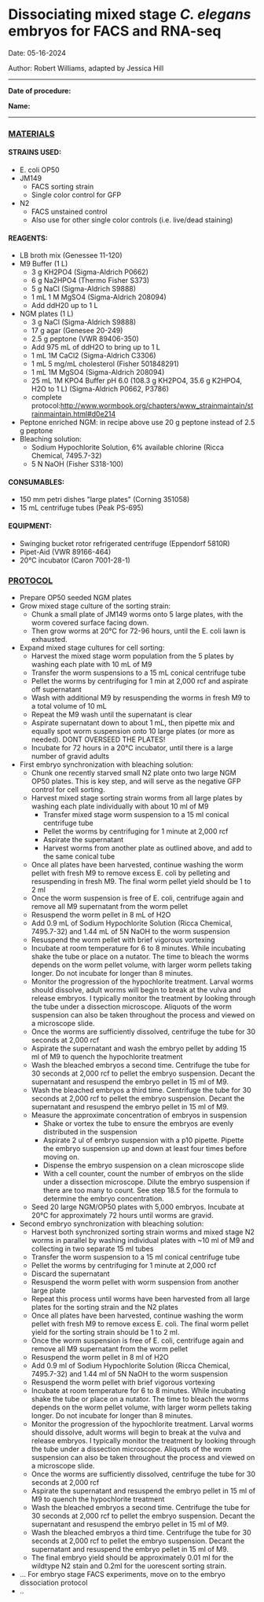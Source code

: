# Dissociating mixed stage *C. elegans* embryos for FACS and RNA-seq

Date: 05-16-2024

Author: Robert Williams, adapted by Jessica Hill

---

**Date of procedure:** 

**Name:** 

--- 

### <ins> MATERIALS <ins>

#### STRAINS USED: 
- E. coli OP50
- JM149
  - FACS sorting strain
  - Single color control for GFP
- N2
  - FACS unstained control
  - Also use for other single color controls (i.e. live/dead staining)

#### REAGENTS: 
- LB broth mix (Genessee 11-120)
- M9 Buffer (1 L)
  - 3 g KH2PO4 (Sigma-Aldrich P0662)
  - 6 g Na2HPO4 (Thermo Fisher S373)
  - 5 g NaCl (Sigma-Aldrich S9888)
  - 1 mL 1 M MgSO4 (Sigma-Aldrich 208094)
  - Add ddH20 up to 1 L 
- NGM plates (1 L)
  - 3 g NaCl (Sigma-Aldrich S9888)
  - 17 g agar (Genesee 20-249)
  - 2.5 g peptone (VWR 89406-350)
  - Add 975 mL of ddH2O to bring up to 1 L
  - 1 mL 1M CaCl2 (Sigma-Aldrich C3306)
  - 1 mL 5 mg/mL cholesterol (Fisher 501848291)
  - 1 mL 1M MgSO4 (Sigma-Aldrich 208094)
  - 25 mL 1M KPO4 Buffer pH 6.0 (108.3 g KH2PO4, 35.6 g K2HPO4, H2O to 1 L) (Sigma-Aldrich P0662, P3786)
  - complete protocol:http://www.wormbook.org/chapters/www_strainmaintain/strainmaintain.html#d0e214
- Peptone enriched NGM: in recipe above use 20 g peptone instead of 2.5 g peptone
- Bleaching solution:
  - Sodium Hypochlorite Solution, 6% available chlorine (Ricca Chemical, 7495.7-32)
  - 5 N NaOH (Fisher S318-100)
    
#### CONSUMABLES: 
- 150 mm petri dishes "large plates" (Corning 351058)
- 15 mL centrifuge tubes (Peak PS-695)

#### EQUIPMENT:
- Swinging bucket rotor refrigerated centrifuge (Eppendorf 5810R)
- Pipet-Aid (VWR 89166-464)
- 20°C incubator (Caron 7001-28-1)

### <ins> PROTOCOL <ins>
- Prepare OP50 seeded NGM plates
- Grow mixed stage culture of the sorting strain:
  - Chunk a small plate of JM149 worms onto 5 large plates, with the worm covered surface facing down.
  - Then grow worms at 20°C for 72-96 hours, until the E. coli lawn is exhausted.
- Expand mixed stage cultures for cell sorting:
  - Harvest the mixed stage worm population from the 5 plates by washing each plate with 10 mL of M9
  - Transfer the worm suspensions to a 15 mL conical centrifuge tube
  - Pellet the worms by centrifuging for 1 min at 2,000 rcf and aspirate off supernatant 
  - Wash with additional M9 by resuspending the worms in fresh M9 to a total volume of 10 mL
  - Repeat the M9 wash until the supernatant is clear
  - Aspirate supernatant down to about 1 mL, then pipette mix and equally spot worm suspension onto 10 large plates (or more as needed). DONT OVERSEED THE PLATES! 
  - Incubate for 72 hours in a 20°C incubator, until there is a large number of gravid adults
- First embryo synchronization with bleaching solution:
  - Chunk one recently starved small N2 plate onto two large NGM OP50 plates. This is key step, and will serve as the negative GFP control for cell sorting.
  - Harvest mixed stage sorting strain worms from all large plates by washing each plate individually with about 10 ml of M9
    - Transfer mixed stage worm suspension to a 15 ml conical centrifuge tube
    - Pellet the worms by centrifuging for 1 minute at 2,000 rcf
    - Aspirate the supernatant
    - Harvest worms from another plate as outlined above, and add to the same conical tube
  - Once all plates have been harvested, continue washing the worm pellet with fresh M9 to remove excess E. coli by pelleting and resuspending in fresh M9. The final worm pellet yield should be 1 to 2 ml
  - Once the worm suspension is free of E. coli, centrifuge again and remove all M9 supernatant from the worm pellet
  - Resuspend the worm pellet in 8 mL of H2O
  - Add 0.9 mL of Sodium Hypochlorite Solution (Ricca Chemical, 7495.7-32) and 1.44 mL of 5N NaOH to the worm suspension
  - Resuspend the worm pellet with brief vigorous vortexing
  - Incubate at room temperature for 6 to 8 minutes. While incubating shake the tube or place on a nutator. The time to bleach the worms depends on the worm pellet volume, with larger worm pellets taking longer. Do not incubate for longer than 8 minutes.
  - Monitor the progression of the hypochlorite treatment. Larval worms should dissolve, adult worms will begin to break at the vulva and release embryos. I typically monitor the treatment by looking through the tube under a dissection microscope. Aliquots of the worm suspension can also be taken throughout the process and viewed on a microscope slide.
  - Once the worms are sufficiently dissolved, centrifuge the tube for 30 seconds at 2,000 rcf
  - Aspirate the supernatant and wash the embryo pellet by adding 15 ml of M9 to quench the hypochlorite treatment
  - Wash the bleached embryos a second time. Centrifuge the tube for 30 seconds at 2,000 rcf to pellet the embryo suspension. Decant the supernatant and resuspend the embryo pellet in 15 ml of M9.
  - Wash the bleached embryos a third time. Centrifuge the tube for 30 seconds at 2,000 rcf to pellet the embryo suspension. Decant the supernatant and resuspend the embryo pellet in 15 ml of M9.
  - Measure the approximate concentration of embryos in suspension
    - Shake or vortex the tube to ensure the embryos are evenly distributed in the suspension
    - Aspirate 2 ul of embryo suspension with a p10 pipette. Pipette the embryo suspension up and down at least four times before moving on.
    - Dispense the embryo suspension on a clean microscope slide
    - With a cell counter, count the number of embryos on the slide under a dissection microscope. Dilute the embryo suspension if there are too many to count. See step 18.5 for the formula to determine the embryo concentration.
  - Seed 20 large NGM/OP50 plates with 5,000 embryos. Incubate at 20°C for approximately 72 hours until worms are gravid.
- Second embryo synchronization with bleaching solution:
  - Harvest both synchronized sorting strain worms and mixed stage N2 worms in parallel by washing individual plates with ~10 ml of M9 and collecting in two separate 15 ml tubes
  - Transfer the worm suspension to a 15 ml conical centrifuge tube
  - Pellet the worms by centrifuging for 1 minute at 2,000 rcf
  - Discard the supernatant
  - Resuspend the worm pellet with worm suspension from another large plate
  - Repeat this process until worms have been harvested from all large plates for the sorting strain and the N2 plates
  - Once all plates have been harvested, continue washing the worm pellet with fresh M9 to remove excess E. coli. The final worm pellet yield for the sorting strain should be 1 to 2 ml.
  - Once the worm suspension is free of E. coli, centrifuge again and remove all M9 supernatant from the worm pellet
  - Resuspend the worm pellet in 8 ml of H2O
  - Add 0.9 ml of Sodium Hypochlorite Solution (Ricca Chemical, 7495.7-32) and 1.44 ml of 5N NaOH to the worm suspension
  - Resuspend the worm pellet with brief vigorous vortexing
  - Incubate at room temperature for 6 to 8 minutes. While incubating shake the tube or place on a nutator. The time to bleach the worms depends on the worm pellet volume, with larger worm pellets taking longer. Do not incubate for longer than 8 minutes.
  - Monitor the progression of the hypochlorite treatment. Larval worms should dissolve, adult worms will begin to break at the vulva and release embryos. I typically monitor the treatment by looking through the tube under a dissection microscope. Aliquots of the worm suspension can also be taken throughout the process and viewed on a microscope slide.
  - Once the worms are sufficiently dissolved, centrifuge the tube for 30 seconds at 2,000 rcf
  - Aspirate the supernatant and resuspend the embryo pellet in 15 ml of M9 to quench the hypochlorite treatment
  - Wash the bleached embryos a second time. Centrifuge the tube for 30 seconds at 2,000 rcf to pellet the embryo suspension. Decant the supernatant and resuspend the embryo pellet in 15 ml of M9.
  - Wash the bleached embryos a third time. Centrifuge the tube for 30 seconds at 2,000 rcf to pellet the embryo suspension. Decant the supernatant and resuspend the embryo pellet in 15 ml of M9.
  - The final embryo yield should be approximately 0.01 ml for the wildtype N2 stain and 0.2ml for the uorescent sorting strain.
- ... For embryo stage FACS experiments, move on to the embryo dissociation protocol 
- ..


